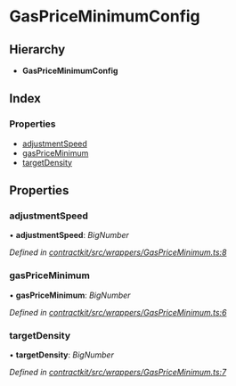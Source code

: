 # GasPriceMinimumConfig

## Hierarchy

* **GasPriceMinimumConfig**

## Index

### Properties

* [adjustmentSpeed]()
* [gasPriceMinimum]()
* [targetDensity]()

## Properties

### adjustmentSpeed

• **adjustmentSpeed**: _BigNumber_

_Defined in_ [_contractkit/src/wrappers/GasPriceMinimum.ts:8_](https://github.com/celo-org/celo-monorepo/blob/master/packages/sdk/contractkit/src/wrappers/GasPriceMinimum.ts#L8)

### gasPriceMinimum

• **gasPriceMinimum**: _BigNumber_

_Defined in_ [_contractkit/src/wrappers/GasPriceMinimum.ts:6_](https://github.com/celo-org/celo-monorepo/blob/master/packages/sdk/contractkit/src/wrappers/GasPriceMinimum.ts#L6)

### targetDensity

• **targetDensity**: _BigNumber_

_Defined in_ [_contractkit/src/wrappers/GasPriceMinimum.ts:7_](https://github.com/celo-org/celo-monorepo/blob/master/packages/sdk/contractkit/src/wrappers/GasPriceMinimum.ts#L7)

